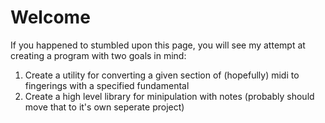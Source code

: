 # Welcome
If you happened to stumbled upon this page, you will see my attempt at creating a program with two goals in mind: 
1. Create a utility for converting a given section of (hopefully) midi to fingerings with a specified fundamental 
2. Create a high level library for minipulation with notes (probably should move that to it's own seperate project)
